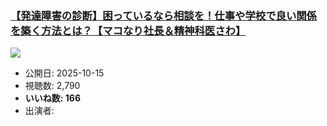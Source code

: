 ### [【発達障害の診断】困っているなら相談を！仕事や学校で良い関係を築く方法とは？【マコなり社長＆精神科医さわ】](https://www.youtube.com/watch?v=AOZWRepb3EE)
[![](https://img.youtube.com/vi/AOZWRepb3EE/sddefault.jpg)](https://www.youtube.com/watch?v=AOZWRepb3EE)
-   公開日: 2025-10-15
-   視聴数: 2,790
-   **いいね数: 166**
-   出演者: 
